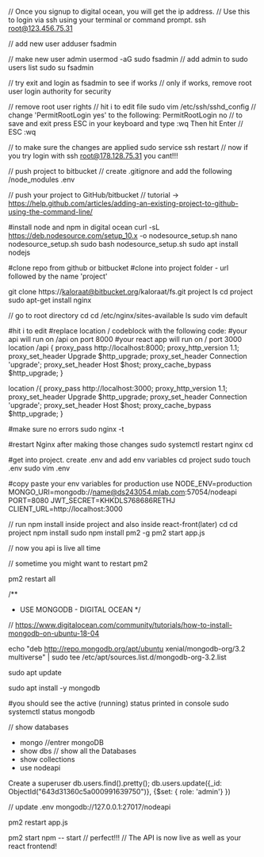 // Once you signup to digital ocean, you will get the ip address. 
// Use this to login via ssh using your terminal or command prompt.
ssh root@123.456.75.31
 
// add new user
adduser fsadmin
 
// make new user admin
usermod -aG sudo fsadmin
// add admin to sudo users list
sudo su fsadmin
 
// try exit and login as fsadmin to see if works
// only if works, remove root user login authority for security
 
// remove root user rights
// hit i to edit file
sudo vim /etc/ssh/sshd_config
// change 'PermitRootLogin yes' to the following:
PermitRootLogin no
// to save and exit press ESC in your keyboard and type :wq Then hit Enter
// ESC :wq
 
// to make sure the changes are applied
sudo service ssh restart
// now if you try login with ssh root@178.128.75.31 you cant!!!
 
// push project to bitbucket
// create .gitignore and add the following
/node_modules
.env
 
// push your project to GitHub/bitbucket
// tutorial -> https://help.github.com/articles/adding-an-existing-project-to-github-using-the-command-line/
 
#install node and npm in digital ocean
curl -sL https://deb.nodesource.com/setup_10.x -o nodesource_setup.sh
nano nodesource_setup.sh
sudo bash nodesource_setup.sh
sudo apt install nodejs
 
#clone repo from github or bitbucket
#clone into project folder - url followed by the name 'project'
 
git clone https://kaloraat@bitbucket.org/kaloraat/fs.git project
ls 
cd project
sudo apt-get install nginx
 
// go to root directory
cd
cd /etc/nginx/sites-available
ls
sudo vim default
 
#hit i to edit
#replace location / codeblock with the following code:
#your api will run on /api on port 8000
#your react app will run on / port 3000
 location /api {
        proxy_pass http://localhost:8000;
        proxy_http_version 1.1;
        proxy_set_header Upgrade $http_upgrade;
        proxy_set_header Connection 'upgrade';
        proxy_set_header Host $host;
        proxy_cache_bypass $http_upgrade;
    }

location /{
        proxy_pass http://localhost:3000;
        proxy_http_version 1.1;
        proxy_set_header Upgrade $http_upgrade;
        proxy_set_header Connection 'upgrade';
        proxy_set_header Host $host;
        proxy_cache_bypass $http_upgrade;
    }
 
#make sure no errors
sudo nginx -t
 
#restart Nginx after making those changes
sudo systemctl restart nginx
cd
 
#get into project. create .env and add env variables
cd project
sudo touch .env
sudo vim .env
 
#copy paste your env variables for production use
NODE_ENV=production
MONGO_URI=mongodb://name@ds243054.mlab.com:57054/nodeapi
PORT=8080
JWT_SECRET=KHKDLS768686RETHJ
CLIENT_URL=http://localhost:3000
 
// run npm install inside project and also inside react-front(later)
cd
cd project
npm install
sudo npm install pm2 -g
pm2 start app.js
 
// now you api is live all time
 
// sometime you might want to restart pm2
 
pm2 restart all
 
 
/**
 * USE MONGODB - DIGITAL OCEAN
 */
 
// https://www.digitalocean.com/community/tutorials/how-to-install-mongodb-on-ubuntu-18-04
 
echo "deb http://repo.mongodb.org/apt/ubuntu xenial/mongodb-org/3.2 multiverse" | sudo tee /etc/apt/sources.list.d/mongodb-org-3.2.list
 
sudo apt update
 
sudo apt install -y mongodb
 
 
#you should see the active (running) status printed in console
sudo systemctl status mongodb
 
// show databases 
- mongo  //entrer mongoDB
- show dbs    // show all the Databases
- show collections  
- use nodeapi

Create a superuser
db.users.find().pretty();
db.users.update({_id: ObjectId("643d31360c5a000991639750")}, {$set: { role: 'admin'} })

// update .env
mongodb://127.0.0.1:27017/nodeapi
 
pm2 restart app.js
 
pm2 start npm -- start
// perfect!!!
// The API is now live as well as your react frontend!